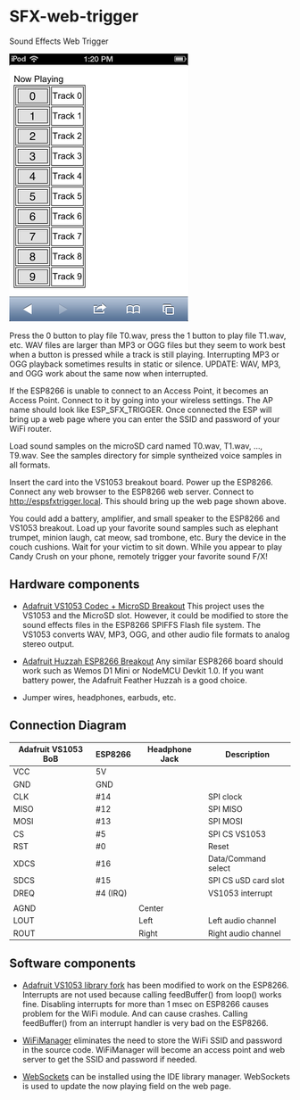 # SFX-web-trigger
Sound Effects Web Trigger

![Web User Interface](/images/screencap1.png)

Press the 0 button to play file T0.wav, press the 1 button to play file T1.wav,
etc. WAV files are larger than MP3 or OGG files but they seem to work best when
a button is pressed while a track is still playing. Interrupting MP3 or OGG
playback sometimes results in static or silence. UPDATE: WAV, MP3, and OGG
work about the same now when interrupted.

If the ESP8266 is unable to connect to an Access Point, it becomes an Access
Point. Connect to it by going into your wireless settings. The AP name should
look like ESP\_SFX\_TRIGGER. Once connected the ESP will bring up a web page
where you can enter the SSID and password of your WiFi router.

Load sound samples on the microSD card named T0.wav, T1.wav, ..., T9.wav. See
the samples directory for simple syntheized voice samples in all formats.

Insert the card into the VS1053 breakout board. Power up the ESP8266. Connect
any web browser to the ESP8266 web server. Connect to
http://espsfxtrigger.local. This should bring up the web page shown above.

You could add a battery, amplifier, and small speaker to the ESP8266 and VS1053
breakout. Load up your favorite sound samples such as elephant trumpet, minion
laugh, cat meow, sad trombone, etc. Bury the device in the couch cushions.
Wait for your victim to sit down. While you appear to play Candy Crush on your
phone, remotely trigger your favorite sound F/X!

## Hardware components

* [Adafruit VS1053 Codec + MicroSD Breakout](https://www.adafruit.com/products/1381)
This project uses the VS1053 and the MicroSD slot. However, it could be modified to
store the sound effects files in the ESP8266 SPIFFS Flash file system. The
VS1053 converts WAV, MP3, OGG, and other audio file formats to analog stereo
output.

* [Adafruit Huzzah ESP8266 Breakout](https://www.adafruit.com/products/2471)
Any similar ESP8266 board should work such as Wemos D1 Mini or NodeMCU
Devkit 1.0. If you want battery power, the Adafruit Feather Huzzah is a good
choice.

* Jumper wires, headphones, earbuds, etc.

## Connection Diagram

Adafruit VS1053 BoB |ESP8266 |Headphone Jack |Description
--------------------|--------|---------------|----------------------
VCC                 |5V      |               |
GND                 |GND     |               |
CLK                 |#14     |               |SPI clock
MISO                |#12     |               |SPI MISO
MOSI                |#13     |               |SPI MOSI
CS                  |#5      |               |SPI CS VS1053
RST                 |#0      |               |Reset
XDCS                |#16     |               |Data/Command select
SDCS                |#15     |               |SPI CS uSD card slot
DREQ                |#4 (IRQ)|               |VS1053 interrupt
                    |        |               |
AGND                |        |   Center      |
LOUT                |        |   Left        |Left audio channel
ROUT                |        |   Right       |Right audio channel


## Software components

* [Adafruit VS1053 library fork](https://github.com/bbx10/Adafruit_VS1053_Library/)
has been modified to work on the ESP8266. Interrupts are not used because
calling feedBuffer() from loop() works fine. Disabling interrupts for more than 1
msec on ESP8266 causes problem for the WiFi module. And can cause crashes.
Calling feedBuffer() from an interrupt handler is very bad on the ESP8266.

* [WiFiManager](https://github.com/tzapu/WiFiManager) eliminates
the need to store the WiFi SSID and password in the source code. WiFiManager
will become an access point and web server to get the SSID and password if
needed.

* [WebSockets](https://github.com/Links2004/arduinoWebSockets) can be installed
using the IDE library manager. WebSockets is used to update the now playing
field on the web page.
